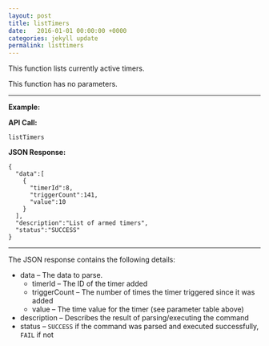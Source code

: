 ```yaml
---
layout: post
title: listTimers
date:   2016-01-01 00:00:00 +0000
categories: jekyll update
permalink: listtimers
---
```


This function lists currently active timers.

This function has no parameters.

------

**Example:**

**API Call:**

``` 
listTimers
```

**JSON Response:**

``` 
{
  "data":[
    {
      "timerId":8,
      "triggerCount":141,
      "value":10
    }
  ],
  "description":"List of armed timers",
  "status":"SUCCESS"
}
```

------

The JSON response contains the following details:

- data – The data to parse.
  - timerId – The ID of the timer added
  - triggerCount – The number of times the timer triggered since it was added
  - value – The time value for the timer (see parameter table above)
- description – Describes the result of parsing/executing the command
- status – `SUCCESS` if the command was parsed and executed successfully, `FAIL` if not
